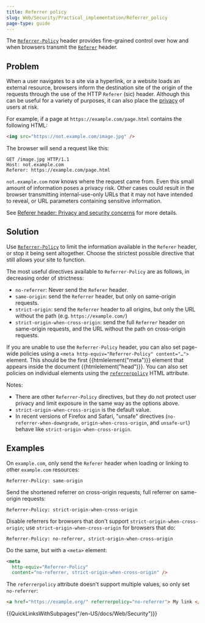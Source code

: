 ```yaml
---
title: Referrer policy
slug: Web/Security/Practical_implementation/Referrer_policy
page-type: guide
---
```


The [`Referrer-Policy`](/en-US/docs/Web/HTTP/Headers/Referrer-Policy) header provides fine-grained control over how and when browsers transmit the [`Referer`](/en-US/docs/Web/HTTP/Headers/Referer) header.

## Problem

When a user navigates to a site via a hyperlink, or a website loads an external resource, browsers inform the destination site of the origin of the requests through the use of the HTTP `Referer` (sic) header. Although this can be useful for a variety of purposes, it can also place the [privacy](/en-US/docs/Web/Privacy) of users at risk.

For example, if a page at `https://example.com/page.html` contains the following HTML:

```html
<img src="https://not.example.com/image.jpg" />
```

The browser will send a request like this:

```http
GET /image.jpg HTTP/1.1
Host: not.example.com
Referer: https://example.com/page.html
```

`not.example.com` now knows where the request came from. Even this small amount of information poses a privacy risk. Other cases could result in the browser transmitting internal-use-only URLs that it may not have intended to reveal, or URL parameters containing sensitive information.

See [Referer header: Privacy and security concerns](/en-US/docs/Web/Security/Referer_header:_privacy_and_security_concerns) for more details.

## Solution

Use [`Referrer-Policy`](/en-US/docs/Web/HTTP/Headers/Referrer-Policy) to limit the information available in the `Referer` header, or stop it being sent altogether. Choose the strictest possible directive that still allows your site to function.

The most useful directives available to `Referrer-Policy` are as follows, in decreasing order of strictness:

- `no-referrer`: Never send the `Referer` header.
- `same-origin`: send the `Referrer` header, but only on same-origin requests.
- `strict-origin`: send the `Referrer` header to all origins, but only the URL without the path (e.g. `https://example.com/`)
- `strict-origin-when-cross-origin`: send the full `Referrer` header on same-origin requests, and the URL without the path on cross-origin requests.

If you are unable to use the `Referrer-Policy` header, you can also set page-wide policies using a `<meta http-equiv="Referrer-Policy" content="…">` element. This should be the first {{htmlelement("meta")}} element that appears inside the document {{htmlelement("head")}}. You can also set policies on individual elements using the [`referrerpolicy`](/docs/Web/HTML/Element/a#referrerpolicy) HTML attribute.

Notes:

- There are other `Referrer-Policy` directives, but they do not protect user privacy and limit exposure in the same way as the options above.
- `strict-origin-when-cross-origin` is the default value.
- In recent versions of Firefox and Safari, "unsafe" directives (`no-referrer-when-downgrade`, `origin-when-cross-origin`, and `unsafe-url`) behave like `strict-origin-when-cross-origin`.

## Examples

On `example.com`, only send the `Referer` header when loading or linking to other `example.com` resources:

```http
Referrer-Policy: same-origin
```

Send the shortened referrer on cross-origin requests, full referrer on same-origin requests:

```http
Referrer-Policy: strict-origin-when-cross-origin
```

Disable referrers for browsers that don't support `strict-origin-when-cross-origin`; use `strict-origin-when-cross-origin` for browsers that do:

```http
Referrer-Policy: no-referrer, strict-origin-when-cross-origin
```

Do the same, but with a `<meta>` element:

```html
<meta
  http-equiv="Referrer-Policy"
  content="no-referrer, strict-origin-when-cross-origin" />
```

The `referrerpolicy` attribute doesn't support multiple values, so only set `no-referrer`:

```html
<a href="https://example.org/" referrerpolicy="no-referrer"> My link </a>
```

{{QuickLinksWithSubpages("/en-US/docs/Web/Security")}}
